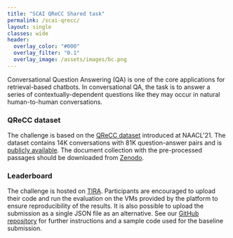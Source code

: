 ```yaml
---
title: "SCAI QReCC Shared task"
permalink: /scai-qrecc/
layout: single
classes: wide
header:
  overlay_color: "#000"
  overlay_filter: "0.1"
  overlay_image: /assets/images/bc.png
---
```


Conversational Question Answering (QA) is one of the core applications for retrieval-based chatbots. In conversational QA, the task is to answer a series of contextually-dependent questions like they may occur in natural human-to-human conversations.


### QReCC dataset

The challenge is based on the <a href="https://arxiv.org/abs/2010.04898">QReCC dataset</a> introduced at NAACL'21. The dataset contains 14K conversations with 81K question-answer pairs and is <a href="https://github.com/apple/ml-qrecc">publicly available</a>. The document collection with the pre-processed passages should be downloaded from <a href=https://doi.org/10.5281/zenodo.4748782>Zenodo</a>.

### Leaderboard

The challenge is hosted on <a href="https://www.tira.io/task/scai-qrecc/dataset/scai-qrecc21-test-dataset-2021-05-15">TIRA</a>. Participants are encouraged to upload their code and run the evaluation on the VMs provided by the platform to ensure reproducibility of the results. It is also possible to upload the submission as a single JSON file as an alternative. See our <a href="https://github.com/scai-conf/SCAI-QReCC-21/tree/main/code/simple-baseline">GitHub repository</a> for further instructions and a sample code used for the baseline submission.
<!-- ### Submission -->

<!-- ### Evaluation metrics -->
